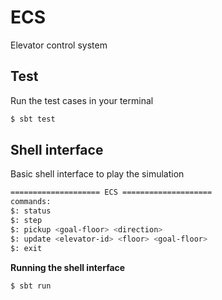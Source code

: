 # ECS
Elevator control system


## Test
Run the test cases in your terminal
```bash
$ sbt test
```

## Shell interface
Basic shell interface to play the simulation

```bash
==================== ECS ====================
commands:
$: status
$: step
$: pickup <goal-floor> <direction>
$: update <elevator-id> <floor> <goal-floor>
$: exit
```

**Running the shell interface**  

```bash
$ sbt run
```

